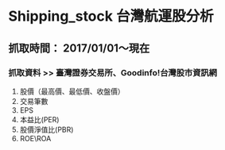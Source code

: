 # Shipping_stock 台灣航運股分析
## 抓取時間： 2017/01/01～現在
### 抓取資料 >> 臺灣證券交易所、Goodinfo!台灣股市資訊網
1. 股價（最高價、最低價、收盤價）
2. 交易筆數
3. EPS
4. 本益比(PER)
5. 股價淨值比(PBR)
6. ROE\ROA

